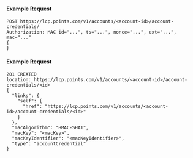 #### Example Request

    POST https://lcp.points.com/v1/accounts/<account-id>/account-credentials/
    Authorization: MAC id="...", ts="...", nonce="...", ext="...", mac="..."
    {
    }

#### Example Request

    201 CREATED
    location: https://lcp.points.com/v1/accounts/<account-id>/account-credentials/<id>
    {
      "links": {
        "self": {
          "href": "https://lcp.points.com/v1/accounts/<account-id>/account-credentials/<id>"
        }
      },
      "macAlgorithm": "HMAC-SHA1",
      "macKey": "<macKey>",
      "macKeyIdentifier": "<macKeyIdentifier>",
      "type": "accountCredential"
    }


